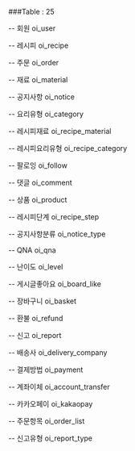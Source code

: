 ###Table : 25

-- 회원
oi_user

-- 레시피
oi_recipe

-- 주문
oi_order

-- 재료
oi_material

-- 공지사항
oi_notice

-- 요리유형
oi_category

-- 레시피재료
oi_recipe_material

-- 레시피요리유형
oi_recipe_category

-- 팔로잉
oi_follow

-- 댓글
oi_comment

-- 상품
oi_product

-- 레시피단계
oi_recipe_step

-- 공지사항분류
oi_notice_type

-- QNA
oi_qna

-- 난이도
oi_level

-- 게시글좋아요
oi_board_like

-- 장바구니
oi_basket

-- 환불
oi_refund

-- 신고
oi_report

-- 배송사
oi_delivery_company

-- 결제방법
oi_payment

-- 계좌이체
oi_account_transfer

-- 카카오페이
oi_kakaopay

-- 주문항목
oi_order_list

-- 신고유형
oi_report_type
